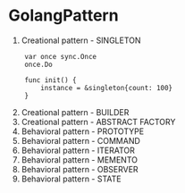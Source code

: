 # GolangPattern
 
1. Creational pattern - SINGLETON
```
    var once sync.Once
    once.Do
```
```
    func init() {
	    instance = &singleton{count: 100}
    }
```
2. Creational pattern - BUILDER
3. Creational pattern - ABSTRACT FACTORY
4. Behavioral pattern - PROTOTYPE
5. Behavioral pattern - COMMAND
6. Behavioral pattern - ITERATOR
7. Behavioral pattern - MEMENTO
8. Behavioral pattern - OBSERVER
9. Behavioral pattern - STATE